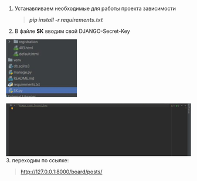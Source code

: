 
1. Устанавливаем необходимые для работы проекта зависимости

    > ___pip install -r requirements.txt___

2. В файле __SK__ вводим свой DJANGO-Secret-Key 

![IMG_1.jpg](help_imgs/IMG_1.jpg)

![IMG_1.jpg](help_imgs/IMG_2.jpg)
3. переходим по ссылке:

   > http://127.0.0.1:8000/board/posts/
   
